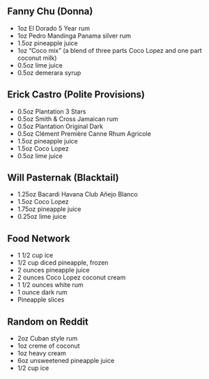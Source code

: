 ## Fanny Chu (Donna)

* 1oz El Dorado 5 Year rum
* 1oz Pedro Mandinga Panama silver rum
* 1.5oz pineapple juice
* 1oz “Coco mix” (a blend of three parts Coco Lopez and one part coconut milk)
* 0.5oz lime juice
* 0.5oz demerara syrup

## Erick Castro (Polite Provisions)

* 0.5oz Plantation 3 Stars
* 0.5oz Smith & Cross Jamaican rum
* 0.5oz Plantation Original Dark
* 0.5oz Clément Première Canne Rhum Agricole
* 1.5oz pineapple juice
* 1.5oz Coco Lopez 
* 0.5oz lime juice

## Will Pasternak (Blacktail)

* 1.25oz Bacardi Havana Club Añejo Blanco
* 1.5oz Coco Lopez
* 1.75oz pineapple juice
* 0.25oz lime juice

## Food Network

* 1 1/2 cup ice
* 1/2 cup diced pineapple, frozen
* 2 ounces pineapple juice
* 2 ounces Coco Lopez coconut cream
* 1 1/2 ounces white rum
* 1 ounce dark rum
* Pineapple slices

## Random on Reddit

* 2oz Cuban style rum
* 1oz creme of coconut
* 1oz heavy cream
* 6oz unsweetened pineapple juice
* 1/2 cup ice
